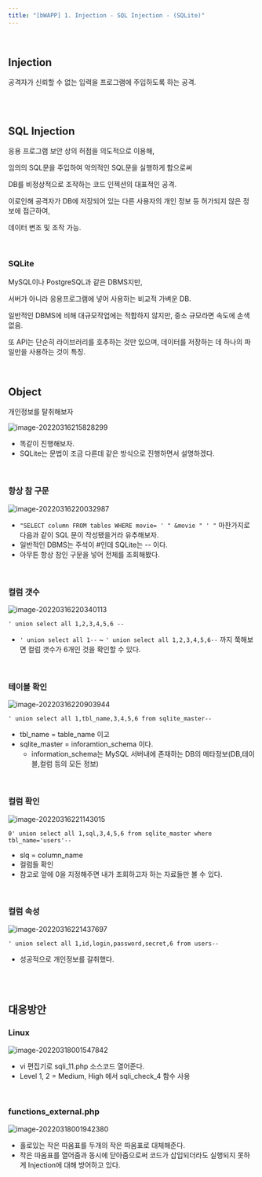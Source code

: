 ```yaml
---
title: "[bWAPP] 1. Injection - SQL Injection - (SQLite)"
---
```


<br>

## Injection

공격자가 신뢰할 수 없는 입력을 프로그램에 주입하도록 하는 공격.

<br>

<br>

## SQL Injection

응용 프로그램 보안 상의 허점을 의도적으로 이용해, 

임의의 SQL문을 주입하여 악의적인 SQL문을 실행하게 함으로써

DB를 비정상적으로 조작하는 코드 인젝션의 대표적인 공격.

이로인해 공격자가 DB에 저장되어 있는 다른 사용자의 개인 정보 등 허가되지 않은 정보에 접근하여,

데이터 변조 및 조작 가능.

<br>

### SQLite

MySQL이나 PostgreSQL과 같은 DBMS지만,

서버가 아니라 응용프로그램에 넣어 사용하는 비교적 가벼운 DB.

일반적인 DBMS에 비해 대규모작업에는 적합하지 않지만, 중소 규모라면 속도에 손색 없음.

또 API는 단순히 라이브러리를 호추하는 것만 있으며, 데이터를 저장하는 데 하나의 파일만을 사용하는 것이 특징.

<br>

## Object

개인정보를 탈취해보자

![image-20220316215828299](https://raw.githubusercontent.com/EONION-TH3DB/image_repo/main/img/image-20220316215828299.png)

- 똑같이 진행해보자.
- SQLite는 문법이 조금 다른데 같은 방식으로 진행하면서 설명하겠다.

<br>

### 항상 참 구문

![image-20220316220032987](https://raw.githubusercontent.com/EONION-TH3DB/image_repo/main/img/image-20220316220032987.png)

- `"SELECT column FROM tables WHERE movie= ' " &movie " ' "` 마찬가지로 다음과 같이 SQL 문이 작성됐을거라 유추해보자.
- 일반적인 DBMS는 주석이 #인데 SQLite는 -- 이다.
- 아무튼 항상 참인 구문을 넣어 전체를 조회해봤다.

<br>

### 컬럼 갯수

![image-20220316220340113](https://raw.githubusercontent.com/EONION-TH3DB/image_repo/main/img/image-20220316220340113.png)

`' union select all 1,2,3,4,5,6 --` 

- `' union select all 1--` ~ `' union select all 1,2,3,4,5,6--` 까지 쭉해보면 컬럼 갯수가 6개인 것을 확인할 수 있다.

<br>

### 테이블 확인

![image-20220316220903944](https://raw.githubusercontent.com/EONION-TH3DB/image_repo/main/img/image-20220316220903944.png)

`' union select all 1,tbl_name,3,4,5,6 from sqlite_master--` 

- tbl_name = table_name 이고
- sqlite_master = inforamtion_schema 이다.
  - information_schema는 MySQL 서버내에 존재하는 DB의 메타정보(DB,테이블,컬럼 등의 모든 정보)

<BR>

### 컬럼 확인

![image-20220316221143015](https://raw.githubusercontent.com/EONION-TH3DB/image_repo/main/img/image-20220316221143015.png)

`0' union select all 1,sql,3,4,5,6 from sqlite_master where tbl_name='users'--` 

- slq = column_name
- 컬럼들 확인
- 참고로 앞에 0을 지정해주면 내가 조회하고자 하는 자료들만 볼 수 있다.

<br>

### 컬럼 속성

![image-20220316221437697](https://raw.githubusercontent.com/EONION-TH3DB/image_repo/main/img/image-20220316221437697.png)

`' union select all 1,id,login,password,secret,6 from users--`

- 성공적으로 개인정보를 갈취했다.

<br>

<br>

## 대응방안

### Linux

![image-20220318001547842](https://raw.githubusercontent.com/EONION-TH3DB/image_repo/main/img/image-20220318001547842.png)

- vi 편집기로 sqli_11.php 소스코드 열어준다.
- Level 1, 2 = Medium, High 에서 sqli_check_4 함수 사용

<br>

### functions_external.php

![image-20220318001942380](https://raw.githubusercontent.com/EONION-TH3DB/image_repo/main/img/image-20220318001942380.png)

- 홀로있는 작은 따옴표를 두개의 작은 따옴표로 대체해준다. 
- 작은 따옴표를 열어줌과 동시에 닫아줌으로써 코드가 삽입되더라도 실행되지 못하게 Injection에 대해 방어하고 있다.
